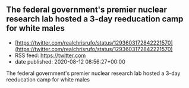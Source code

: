 ## The federal government's premier nuclear research lab hosted a 3-day reeducation camp for white males
 - [https://twitter.com/realchrisrufo/status/1293603172842221570](https://twitter.com/realchrisrufo/status/1293603172842221570)
 - RSS feed: https://twitter.com
 - date published: 2020-08-12 08:56:27+00:00

The federal government's premier nuclear research lab hosted a 3-day reeducation camp for white males

